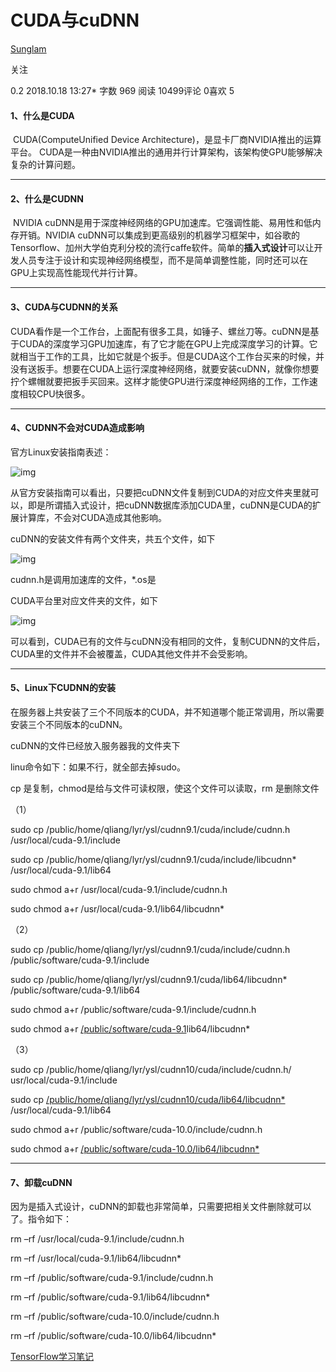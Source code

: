 # CUDA与cuDNN

 

[Sunglam](https://www.jianshu.com/u/fd901e2c45a2)

 

关注

 0.2 2018.10.18 13:27* 字数 969 阅读 10499评论 0喜欢 5

#### 1、什么是CUDA 

​        CUDA(ComputeUnified Device Architecture)，是显卡厂商NVIDIA推出的运算平台。 CUDA是一种由NVIDIA推出的通用并行计算架构，该架构使GPU能够解决复杂的计算问题。

------

#### 2、什么是CUDNN 

​        NVIDIA cuDNN是用于深度神经网络的GPU加速库。它强调性能、易用性和低内存开销。NVIDIA cuDNN可以集成到更高级别的机器学习框架中，如谷歌的Tensorflow、加州大学伯克利分校的流行caffe软件。简单的**插入式设计**可以让开发人员专注于设计和实现神经网络模型，而不是简单调整性能，同时还可以在GPU上实现高性能现代并行计算。

------

#### 3、CUDA与CUDNN的关系 

​      CUDA看作是一个工作台，上面配有很多工具，如锤子、螺丝刀等。cuDNN是基于CUDA的深度学习GPU加速库，有了它才能在GPU上完成深度学习的计算。它就相当于工作的工具，比如它就是个扳手。但是CUDA这个工作台买来的时候，并没有送扳手。想要在CUDA上运行深度神经网络，就要安装cuDNN，就像你想要拧个螺帽就要把扳手买回来。这样才能使GPU进行深度神经网络的工作，工作速度相较CPU快很多。

------

#### 4、CUDNN不会对CUDA造成影响

官方Linux安装指南表述：



![img](https://upload-images.jianshu.io/upload_images/13499843-c058a1346b429ec6.png?imageMogr2/auto-orient/strip%7CimageView2/2/w/1000/format/webp)

​        从官方安装指南可以看出，只要把cuDNN文件复制到CUDA的对应文件夹里就可以，即是所谓插入式设计，把cuDNN数据库添加CUDA里，cuDNN是CUDA的扩展计算库，不会对CUDA造成其他影响。

cuDNN的安装文件有两个文件夹，共五个文件，如下



![img](https://upload-images.jianshu.io/upload_images/13499843-6e94bd8cf8f682b6.png?imageMogr2/auto-orient/strip%7CimageView2/2/w/649/format/webp)

cudnn.h是调用加速库的文件，*.os是

CUDA平台里对应文件夹的文件，如下



![img](https://upload-images.jianshu.io/upload_images/13499843-2e0242572ee31040.png?imageMogr2/auto-orient/strip%7CimageView2/2/w/528/format/webp)

可以看到，CUDA已有的文件与cuDNN没有相同的文件，复制CUDNN的文件后，CUDA里的文件并不会被覆盖，CUDA其他文件并不会受影响。

------

#### 5、Linux下CUDNN的安装 

在服务器上共安装了三个不同版本的CUDA，并不知道哪个能正常调用，所以需要安装三个不同版本的cuDNN。

cuDNN的文件已经放入服务器我的文件夹下

linu命令如下：如果不行，就全部去掉sudo。

cp 是复制，chmod是给与文件可读权限，使这个文件可以读取，rm 是删除文件

（1）

sudo cp /public/home/qliang/lyr/ysl/cudnn9.1/cuda/include/cudnn.h /usr/local/cuda-9.1/include

sudo cp /public/home/qliang/lyr/ysl/cudnn9.1/cuda/include/libcudnn* /usr/local/cuda-9.1/lib64

sudo chmod a+r /usr/local/cuda-9.1/include/cudnn.h

sudo chmod a+r /usr/local/cuda-9.1/lib64/libcudnn*

（2）

sudo cp /public/home/qliang/lyr/ysl/cudnn9.1/cuda/include/cudnn.h /public/software/cuda-9.1/include

sudo cp /public/home/qliang/lyr/ysl/cudnn9.1/cuda/lib64/libcudnn* /public/software/cuda-9.1/lib64

sudo chmod a+r /public/software/cuda-9.1/include/cudnn.h

sudo chmod a+r [/public/software/cuda-9.1](https://www.jianshu.com/p/622f47f94784)lib64/libcudnn*

（3）

sudo cp /public/home/qliang/lyr/ysl/cudnn10/cuda/include/cudnn.h/ usr/local/cuda-9.1/include

sudo cp [/public/home/qliang/lyr/ysl/cudnn10/cuda/lib64/libcudnn*](https://www.jianshu.com/p/622f47f94784) /usr/local/cuda-9.1/lib64

sudo chmod a+r /public/software/cuda-10.0/include/cudnn.h

sudo chmod a+r [/public/software/cuda-10.0/lib64/libcudnn*](https://www.jianshu.com/p/622f47f94784)

------

#### 7、卸载cuDNN 

因为是插入式设计，cuDNN的卸载也非常简单，只需要把相关文件删除就可以了。指令如下：

rm –rf /usr/local/cuda-9.1/include/cudnn.h

rm –rf /usr/local/cuda-9.1/lib64/libcudnn*

rm –rf /public/software/cuda-9.1/include/cudnn.h

rm –rf /public/software/cuda-9.1/lib64/libcudnn*

rm –rf /public/software/cuda-10.0/include/cudnn.h

rm –rf /public/software/cuda-10.0/lib64/libcudnn*

[ TensorFlow学习笔记](https://www.jianshu.com/nb/30388337)